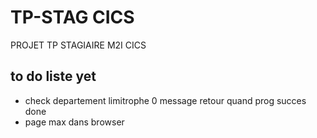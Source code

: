 # TP-STAG CICS
PROJET TP STAGIAIRE M2I CICS

## to do liste yet 
 - check departement limitrophe 
 0 message retour quand prog succes done
 - page max dans browser
